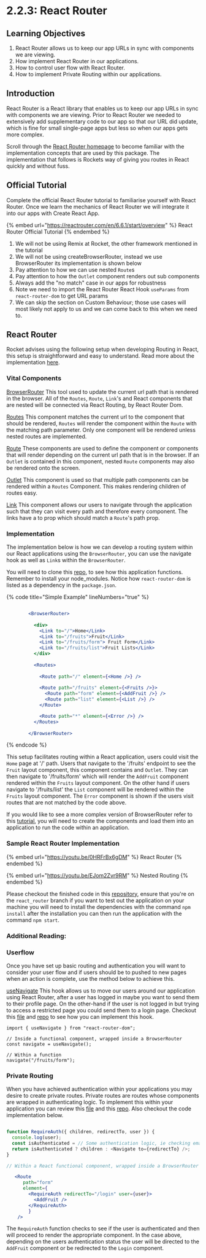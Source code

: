# 2.2.3: React Router

## Learning Objectives

1. React Router allows us to keep our app URLs in sync with components we are viewing.
2. How implement React Router in our applications.
3. How to control user flow with React Router.
4. How to implement Private Routing within our applications.

## Introduction

React Router is a React library that enables us to keep our app URLs in sync with components we are viewing. Prior to React Router we needed to extensively add supplementary code to our app so that our URL did update, which is fine for small single-page apps but less so when our apps gets more complex.

Scroll through the [React Router homepage](https://reactrouter.com/) to become familiar with the implementation concepts that are used by this package. The implementation that follows is Rockets way of giving you routes in React quickly and without fuss.

## Official Tutorial

Complete the official React Router tutorial to familiarise yourself with React Router. Once we learn the mechanics of React Router we will integrate it into our apps with Create React App.

{% embed url="https://reactrouter.com/en/6.6.1/start/overview" %}
React Router Official Tutorial
{% endembed %}

1. We will not be using Remix at Rocket, the other framework mentioned in the tutorial
2. We will not be using createBrowserRouter, instead we use BrowserRouter its implementation is shown below
3. Pay attention to how we can use nested `Route`s&#x20;
4. Pay attention to how the `Outlet` component renders out sub components&#x20;
5. Always add the "no match" case in our apps for robustness
6. Note we need to import the React Router React Hook `useParams` from `react-router-dom` to get URL params
7. We can skip the section on Custom Behaviour; those use cases will most likely not apply to us and we can come back to this when we need to.

## React Router

Rocket advises using the following setup when developing Routing in React, this setup is straightforward and easy to understand. Read more about the implementation [here](https://reactrouter.com/en/6.6.1/start/concepts#rendering).&#x20;

### Vital Components

[BrowserRouter](https://reactrouter.com/en/main/router-components/browser-router) This tool used to update the current url path that is rendered in the browser. All of the `Routes`, `Route`, `Link`'s and React components that are nested will be connected via React Routing, by React Router Dom.

[Routes](https://reactrouter.com/en/main/components/routes) This component matches the current url to the component that should be rendered, `Routes` will render the component within the `Route` with the matching path parameter. Only one component will be rendered unless nested routes are implemented.

[Route](https://reactrouter.com/en/6.6.1/start/concepts#defining-routes) These components are used to define the component or components that will render depending on the current url path that is in the browser. If an `Outlet` is contained in this component, nested `Route` components may also be rendered onto the screen.

[Outlet](https://reactrouter.com/en/main/components/outlet) This component is used so that multiple path components can be rendered within a `Routes`  Component. This makes rendering children of routes easy.

[Link](https://reactrouter.com/en/main/components/link) This component allows our users to navigate through the application such that they can visit every path and therefore every component. The links have a to prop which should match a `Route`'s path prop.&#x20;

### Implementation

The implementation below is how we can develop a routing system within our React applications using the `BrowserRouter`, you can use the navigate hook as well as `Link`s within the `BrowserRouter`.&#x20;

You will need to clone this [repo](https://github.com/samoshaughnessy/react\_router\_fruit\_example), to see how this application functions. Remember to install your node\_modules. Notice how `react-router-dom` is listed as a dependency in the `package.json`.

{% code title="Simple Example" lineNumbers="true" %}
```jsx

        <BrowserRouter>
        
          <div>
            <Link to="/">Home</Link>
            <Link to="/fruits">Fruit</Link>
            <Link to="/fruits/form"> Fruit Form</Link>
            <Link to="/fruits/list">Fruit Lists</Link>
          </div>
          
          <Routes>
          
            <Route path="/" element={<Home />} />
            
            <Route path="/fruits" element={<Fruits />}>
              <Route path="form" element={<AddFruit />} />
              <Route path="list" element={<List />} />
            </Route>

            <Route path="*" element={<Error />} />
          </Routes>
          
        </BrowserRouter>

```
{% endcode %}



This setup facilitates routing within a React application, users could visit the `Home` page at '/' path. Users that navigate to the '/fruits' endpoint to see the `Fruit` layout component, this component contains and `Outlet`.  They can then navigate to '/fruits/form' which will render the `AddFruit` component rendered within the `Fruits` layout component. On the other hand if users navigate to '/fruits/list' the `List` component will be rendered within the `Fruits` layout component. The `Error` component is shown if the users visit routes that are not matched by the code above.&#x20;

If you would like to see a more complex version of BrowserRouter refer to this [tutorial](https://reactrouter.com/en/main/start/concepts), you will need to create the components and load them into an application to run the code within an application.





### Sample React Router Implementation

{% embed url="https://youtu.be/0HRFrBx6gDM" %}
React Router&#x20;
{% endembed %}

{% embed url="https://youtu.be/EJom2Zvr9RM" %}
Nested Routing
{% endembed %}

Please checkout the finished code in this [repository](https://github.com/rocketacademy/m2\_react\_advanced/tree/react\_router), ensure that you're on the `react_router` branch if you want to test out the application on your machine you will need to install the dependencies with the command `npm install` after the installation you can then run the application with the command `npm start`.

### Additional Reading:

### Userflow

Once you have set up basic routing and authentication you will want to consider your user flow and if users should be to pushed to new pages when an action is complete, use the method below to achieve this.&#x20;

[useNavigate](https://reactrouter.com/en/main/hooks/use-navigate) This hook allows us to move our users around our application using React Router, after a user has logged in maybe you want to send them to their profile page. On the other-hand if the user is not logged in but trying to access a restricted page you could send them to a login page. Checkout this [file](https://github.com/samoshaughnessy/react\_router\_fruit\_example/blob/firebase\_authentication/src/Components/Login\_SignupForm.js) and [repo](https://github.com/samoshaughnessy/react\_router\_fruit\_example/tree/firebase\_authentication) to see how you can implement this hook.

```
import { useNavigate } from "react-router-dom";

// Inside a functional component, wrapped inside a BrowserRouter
const navigate = useNavigate();

// Within a function
navigate("/fruits/form");

```



### Private Routing

When you have achieved authentication within your applications you may desire to create private routes. Private routes are routes whose components are wrapped in authenticating logic. To implement this within your application you can review this [file](https://github.com/samoshaughnessy/react\_router\_fruit\_example/blob/firebase\_authentication/src/App.js) and this [repo](https://github.com/samoshaughnessy/react\_router\_fruit\_example/tree/firebase\_authentication). Also checkout the code implementation below.



```jsx

function RequireAuth({ children, redirectTo, user }) {
  console.log(user);
  const isAuthenticated = // Some authentication logic, ie checking email and UID
  return isAuthenticated ? children : <Navigate to={redirectTo} />;
}

// Within a React functional component, wrapped inside a BrowserRouter

   <Route
      path="form"
      element={
        <RequireAuth redirectTo="/login" user={user}>
          <AddFruit />
        </RequireAuth>
        }
    />

```

The `RequireAuth` function checks to see if the user is authenticated and then will proceed to render the appropriate component. In the case above, depending on the users authentication status the user will be directed to the `AddFruit` component or be redirected to the `Login` component.
